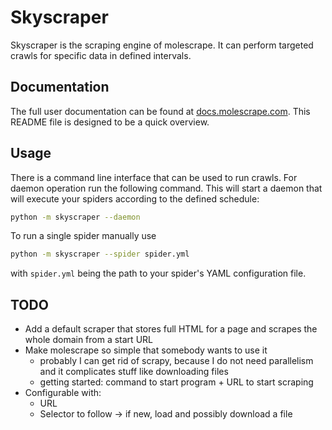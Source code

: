 # Skyscraper

Skyscraper is the scraping engine of molescrape. It can perform targeted
crawls for specific data in defined intervals.


## Documentation

The full user documentation can be found at
[docs.molescrape.com](https://docs.molescrape.com/). This README file is
designed to be a quick overview.


## Usage

There is a command line interface that can be used to run crawls. For daemon
operation run the following command. This will start a daemon that will
execute your spiders according to the defined schedule:

```bash
python -m skyscraper --daemon
```

To run a single spider manually use

```bash
python -m skyscraper --spider spider.yml
```

with `spider.yml` being the path to your spider's YAML configuration file.


## TODO

* Add a default scraper that stores full HTML for a page and scrapes the
  whole domain from a start URL
* Make molescrape so simple that somebody wants to use it
  * probably I can get rid of scrapy, because I do not need parallelism and
    it complicates stuff like downloading files
  * getting started: command to start program + URL to start scraping
* Configurable with:
  * URL
  * Selector to follow -> if new, load and possibly download a file
